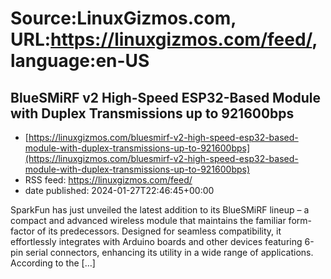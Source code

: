 # Source:LinuxGizmos.com, URL:https://linuxgizmos.com/feed/, language:en-US

## BlueSMiRF v2 High-Speed ESP32-Based Module with Duplex Transmissions up to 921600bps
 - [https://linuxgizmos.com/bluesmirf-v2-high-speed-esp32-based-module-with-duplex-transmissions-up-to-921600bps](https://linuxgizmos.com/bluesmirf-v2-high-speed-esp32-based-module-with-duplex-transmissions-up-to-921600bps)
 - RSS feed: https://linuxgizmos.com/feed/
 - date published: 2024-01-27T22:46:45+00:00

SparkFun has just unveiled the latest addition to its BlueSMiRF lineup &#8211; a compact and advanced wireless module that maintains the familiar form-factor of its predecessors. Designed for seamless compatibility, it effortlessly integrates with Arduino boards and other devices featuring 6-pin serial connectors, enhancing its utility in a wide range of applications. According to the [&#8230;]

